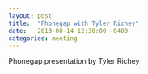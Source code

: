 ```yaml
---
layout: post
title:  "Phonegap with Tyler Richey"
date:   2013-08-14 12:30:00 -0400
categories: meeting
---
```

Phonegap presentation by Tyler Richey